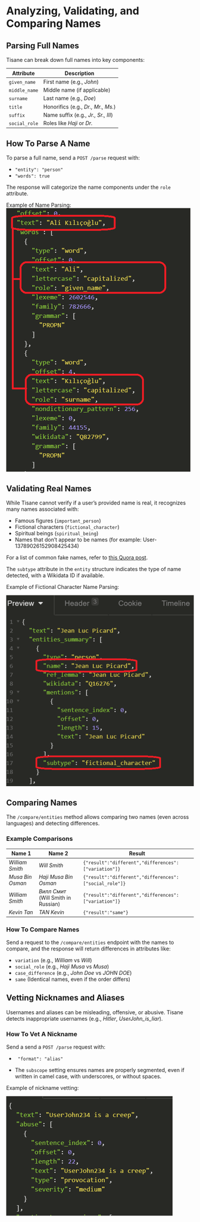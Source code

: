 # Analyzing, Validating, and Comparing Names

## Parsing Full Names

Tisane can break down full names into key components:

| Attribute     | Description                         |
| ------------- | ----------------------------------- |
| `given_name`  | First name (e.g., *John*)           |
| `middle_name` | Middle name (if applicable)         |
| `surname`     | Last name (e.g., *Doe*)             |
| `title`       | Honorifics (e.g., *Dr., Mr., Ms.*)  |
| `suffix`      | Name suffix (e.g., *Jr., Sr., III*) |
| `social_role` | Roles like *Haji* or *Dr.*          |

## How To Parse A Name

To parse a full name, send a `POST /parse` request with:

* `"entity": "person"`
* `"words": true`


The response will categorize the name components under the `role` attribute.

Example of Name Parsing:
![tisaneAliKilicoglu.png](/images/tisaneAliKilicoglu.png)


## Validating Real Names

While Tisane cannot verify if a user’s provided name is real, it recognizes many names associated with:

- Famous figures (`important_person`)
- Fictional characters (`fictional_character`)
- Spiritual beings (`spiritual_being`)
- Names that don’t appear to be names (for example: User-13789026152908425434)

For a list of common fake names, refer to [this Quora post](https://qr.ae/pNKxWl).


The `subtype` attribute in the `entity` structure indicates the type of name detected, with a Wikidata ID if available.

Example of Fictional Character Name Parsing:

![tisaneFictionalCharacter.png](/images/tisaneFictionalCharacter.png)



## Comparing Names

The `/compare/entities` method allows comparing two names (even across languages) and detecting differences.

### Example Comparisons

| Name 1           | Name 2                              | Result                                                 |
| ---------------- | ----------------------------------- | ------------------------------------------------------ |
| *William Smith*  | *Will Smith*                        | `{"result":"different","differences":["variation"]}`   |
| *Musa Bin Osman* | *Haji Musa Bin Osman*               | `{"result":"different","differences":["social_role"]}` |
| *William Smith*  | *Вилл Смит* (Will Smith in Russian) | `{"result":"different","differences":["variation"]}`   |
| *Kevin Tan*      | *TAN Kevin*                         | `{"result":"same"}`                                    |

### **How To Compare Names**

Send a request to the `/compare/entities` endpoint with the names to compare, and the response will return differences in attributes like:

- `variation` (e.g., *William* vs *Will*)
- `social_role` (e.g., *Haji Musa* vs *Musa*)
- `case_difference` (e.g., *John Doe* vs *JOHN DOE*)
- `same` (Identical names, even if the order differs)


## Vetting Nicknames and Aliases

Usernames and aliases can be misleading, offensive, or abusive. Tisane detects inappropriate usernames (e.g., *Hitler*, *UserJohn_is_liar*).

### How To Vet A Nickname

Send a send a `POST /parse` request with:

- ` "format": "alias"`

- The `subscope` setting ensures names are properly segmented, even if written in camel case, with underscores, or without spaces.

Example of nickname vetting:

![tisaneAliasCreep.png](/images/tisaneAliasCreep.png)
